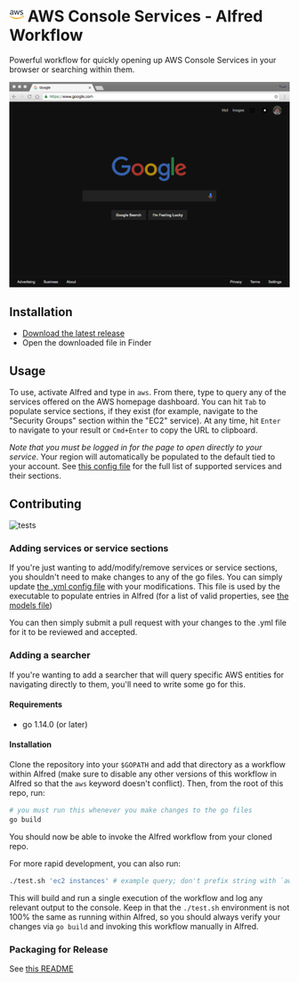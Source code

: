 # <img src="icon.png" width="26"> AWS Console Services - Alfred Workflow

Powerful workflow for quickly opening up AWS Console Services in your browser or searching within them.

![AWS Console Services - Alfred Workflow Demo](demo.gif)

## Installation
- [Download the latest release](https://github.com/rkoval/alfred-aws-console-services-workflow/releases)
- Open the downloaded file in Finder

## Usage
To use, activate Alfred and type in `aws`. From there, type to query any of the services offered on the AWS homepage dashboard. You can hit `Tab` to populate service sections, if they exist (for example, navigate to the "Security Groups" section within the "EC2" service). At any time, hit `Enter` to navigate to your result or `Cmd+Enter` to copy the URL to clipboard.

*Note that you must be logged in for the page to open directly to your service*. Your region will automatically be populated to the default tied to your account. See [this config file](console-services.yml) for the full list of supported services and their sections.

## Contributing

![tests](https://github.com/rkoval/alfred-aws-console-services-workflow/workflows/test/badge.svg)

### Adding services or service sections

If you're just wanting to add/modify/remove services or service sections, you shouldn't need to make changes to any of the go files. You can simply update [the .yml config file](console-services.yml) with your modifications. This file is used by the executable to populate entries in Alfred (for a list of valid properties, see [the models file](core/aws_service.go))

You can then simply submit a pull request with your changes to the .yml file for it to be reviewed and accepted.

### Adding a searcher

If you're wanting to add a searcher that will query specific AWS entities for navigating directly to them, you'll need to write some go for this.

#### Requirements
- go 1.14.0 (or later)

#### Installation
Clone the repository into your `$GOPATH` and add that directory as a workflow within Alfred (make sure to disable any other versions of this workflow in Alfred so that the `aws` keyword doesn't conflict). Then, from the root of this repo, run:

```sh
# you must run this whenever you make changes to the go files
go build
```

You should now be able to invoke the Alfred workflow from your cloned repo.

For more rapid development, you can also run:

```sh
./test.sh 'ec2 instances' # example query; don't prefix string with `aws` here!
```

This will build and run a single execution of the workflow and log any relevant output to the console. Keep in that the `./test.sh` environment is not 100% the same as running within Alfred, so you should always verify your changes via `go build` and invoking this workflow manually in Alfred.

### Packaging for Release

See [this README](release_tools/README.md)